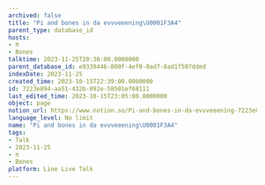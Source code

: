 ```yaml
---
archived: false
title: "Pi and bones in da evvveeening\U0001F3A4"
parent_type: database_id
hosts:
- π
- Bones
talktime: 2023-11-25T20:30:00.0000000
parent_database_id: e9339446-880f-4ef0-8ad7-8ad1f507dded
indexDate: 2023-11-25
created_time: 2023-10-15T22:39:00.0000000
id: 7223e894-aa51-432b-892e-58501ef68111
last_edited_time: 2023-10-15T23:05:00.0000000
object: page
notion_url: https://www.notion.so/Pi-and-bones-in-da-evvveeening-7223e894aa51432b892e58501ef68111
language_level: No limit
name: "Pi and bones in da evvveeening\U0001F3A4"
tags:
- Talk
- 2023-11-25
- π
- Bones
platform: Line Live Talk
---
```



   
   
   
   

   
























